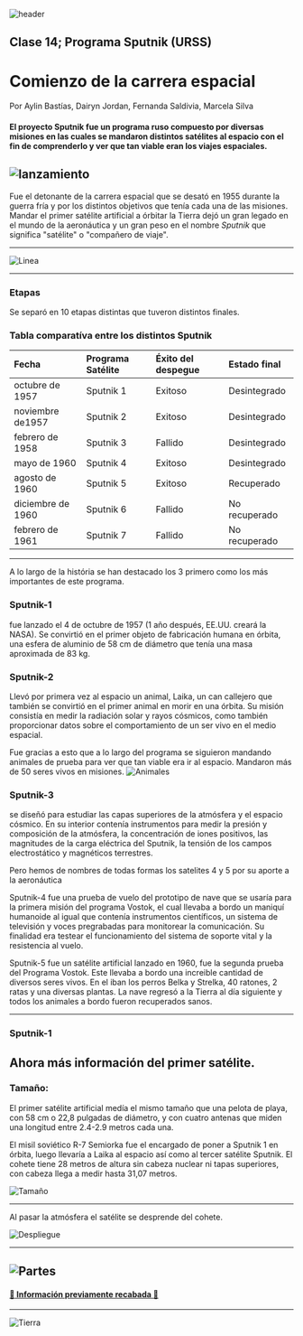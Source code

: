 ![header](https://cdn.zendalibros.com/wp-content/uploads/2022/09/lanzamiento-del-sputnik-1.jpg)
## Clase 14; Programa Sputnik (URSS)
# Comienzo de la carrera espacial
Por Aylin Bastías, Dairyn Jordan, Fernanda Saldivia, Marcela Silva
 
#### El proyecto Sputnik fue un programa ruso compuesto por diversas misiones en las cuales se mandaron distintos satélites al espacio con el fin de comprenderlo y ver que tan viable eran los viajes espaciales.


![lanzamiento](https://mf.b37mrtl.ru/actualidad/public_images/2017.10/article/r/1104/90/jpeg/59d61470e9180ff1148b4567.jpg)
---

Fue el detonante de la carrera espacial que se desató en 1955 durante la guerra fría y por los distintos objetivos que tenía cada una de las misiones. Mandar el primer satélite artificial a órbitar la Tierra dejó un gran legado en el mundo de la aeronáutica y un gran peso en el nombre *Sputnik* que significa "satélite" o "compañero de viaje".

---
![Linea](https://github.com/SateliteSputnik/Clase-14/blob/main/src/Linea_del_tiempo_URSS_.png)

---
### Etapas
Se separó en 10 etapas distintas que tuveron distintos finales.

### Tabla comparatíva entre los distintos Sputnik 
|Fecha     |Programa Satélite  |Éxito del despegue  |Estado final  |
|:---------------------|:--------------|:--------------|:--------------|
|octubre de 1957	|Sputnik 1	|Exitoso	|Desintegrado |
|noviembre de1957	|Sputnik 2	|Exitoso	|Desintegrado |
|febrero de 1958	|Sputnik 3	|Fallido	|Desintegrado |
|mayo de 1960	|Sputnik 4	|Exitoso	|Desintegrado |
|agosto de 1960	|Sputnik 5	|Exitoso	|Recuperado |
|diciembre de 1960	|Sputnik 6	|Fallido	|No recuperado |
|febrero de 1961	|Sputnik 7	|Fallido	|No recuperado |

---

A lo largo de la história se han destacado los 3 primero como los más importantes de este programa. 

### Sputnik-1
fue lanzado el 4 de octubre de 1957 (1 año después, EE.UU. creará la NASA). Se convirtió en el primer objeto de fabricación humana en órbita, una esfera de aluminio de 58 cm de diámetro que tenía una masa aproximada de 83 kg.

### Sputnik-2
Llevó por primera vez al espacio un animal, Laika, un can callejero que también se convirtió en el primer animal en morir en una órbita. Su misión consistía en medir la radiación solar y rayos cósmicos, como también proporcionar datos sobre el comportamiento de un ser vivo en el medio espacial.

Fue gracias a esto que a lo largo del programa se siguieron mandando animales de prueba para ver que tan viable era ir al espacio. Mandaron más de 50 seres vivos en misiones.
![Animales](https://github.com/SateliteSputnik/Clase-14/blob/main/src/Animales.png)

### Sputnik-3
se diseñó para estudiar las capas superiores de la atmósfera y el espacio cósmico. En su interior contenía instrumentos para medir la presión y composición de la atmósfera, la concentración de iones positivos, las magnitudes de la carga eléctrica del Sputnik, la tensión de los campos electrostático y magnéticos terrestres.

Pero hemos de nombres de todas formas los satelites 4 y 5 por su aporte a la aeronáutica

Sputnik-4 fue una prueba de vuelo del prototipo de nave que se usaría para la primera misión del programa Vostok, el cual llevaba a bordo un maniquí humanoide al igual que contenía instrumentos científicos, un sistema de televisión y voces pregrabadas para monitorear la comunicación. Su finalidad era testear el funcionamiento del sistema de soporte vital y la resistencia al vuelo.

Sputnik-5 fue un satélite artificial lanzado en 1960, fue la segunda prueba del Programa Vostok. Este llevaba a bordo una increible cantidad de diversos seres vivos. En el iban los perros Belka y Strelka, 40 ratones, 2 ratas y una diversas plantas. La nave regresó a la Tierra al día siguiente y todos los animales a bordo fueron recuperados sanos.

---
### Sputnik-1
Ahora más información del primer satélite.
---

### Tamaño:

El primer satélite artificial medía el mismo tamaño que una pelota de playa, con 58 cm o 22,8 pulgadas de diámetro, y con cuatro antenas que miden una longitud entre 2.4-2.9 metros cada una. 

El misil soviético R-7 Semiorka fue el encargado de poner a Sputnik 1 en órbita, luego llevaría a Laika al espacio así como al tercer satélite Sputnik. El cohete tiene 28 metros de altura sin cabeza nuclear ni tapas superiores, con cabeza llega a medir hasta 31,07 metros.

![Tamaño](https://github.com/SateliteSputnik/Clase-14/blob/main/src/sputnik_tamano.svg)

---

Al pasar la atmósfera el satélite se desprende del cohete.

![Despliegue](https://i.imgur.com/JbzgB67.gif)

---

![Partes](https://github.com/SateliteSputnik/Clase-14/blob/main/src/PARTES_SPUTNIK_Mesa_de_trabajo_1_Mesa_de_trabajo_1.svg)
---

#### [:star2: Información previamente recabada :star2:](https://github.com/SateliteSputnik/Clase-11#readme)  

---





![Tierra](https://thescientificjournalclub.files.wordpress.com/2017/10/earth-3840x2160-planet-space-10012-e1508210216529.jpg)



